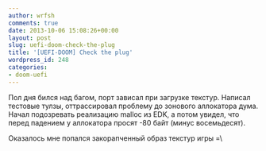 ```yaml
---
author: wrfsh
comments: true
date: 2013-10-06 15:08:26+00:00
layout: post
slug: uefi-doom-check-the-plug
title: '[UEFI-DOOM] Check the plug'
wordpress_id: 248
categories:
- doom-uefi
---
```


Пол дня бился над багом, порт зависал при загрузке текстур. Написал тестовые тулзы, оттрассировал проблему до зонового аллокатора дума. Начал подозревать реализацию malloc из EDK, а потом увидел, что перед падением у аллокатора просят -80 байт (минус восемьдесят).

Оказалось мне попался закорапченный образ текстур игры =\
